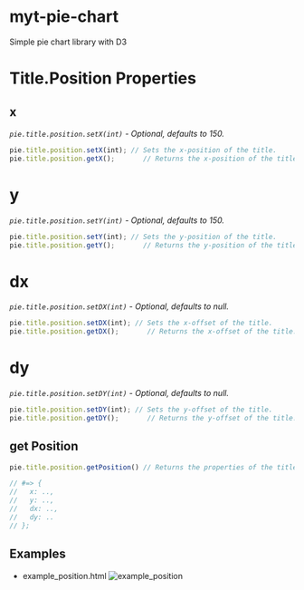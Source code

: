 # myt-pie-chart
Simple pie chart library with D3

# Title.Position Properties

## x

  _`pie.title.position.setX(int)` - Optional, defaults to 150._

```JavaScript
pie.title.position.setX(int); // Sets the x-position of the title.
pie.title.position.getX();       // Returns the x-position of the title.
```
# y

  _`pie.title.position.setY(int)` - Optional, defaults to 150._

```JavaScript
pie.title.position.setY(int); // Sets the y-position of the title.
pie.title.position.getY();       // Returns the y-position of the title.
```
# dx

  _`pie.title.position.setDX(int)` - Optional, defaults to null._

```JavaScript
pie.title.position.setDX(int); // Sets the x-offset of the title.
pie.title.position.getDX();       // Returns the x-offset of the title.
```
# dy

  _`pie.title.position.setDY(int)` - Optional, defaults to null._

```JavaScript
pie.title.position.setDY(int); // Sets the y-offset of the title.
pie.title.position.getDY();       // Returns the y-offset of the title.
```

## get Position

```JavaScript
pie.title.position.getPosition() // Returns the properties of the title.position object

// #=> {
//   x: ..,
//   y: ..,
//   dx: ..,
//   dy: ..
// };
```

## Examples

- example_position.html
![example_position](https://s10.postimg.org/ccnk3vep5/example_position.png)
